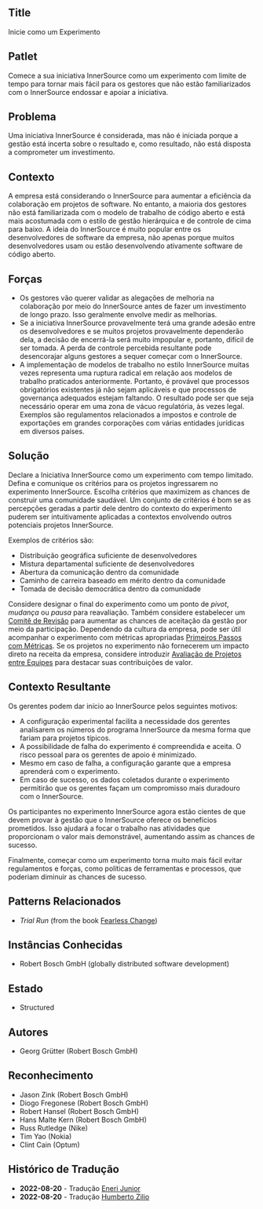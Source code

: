 ## Title

Inicie como um Experimento

## Patlet

Comece a sua iniciativa InnerSource como um experimento com limite de tempo para tornar mais fácil para os gestores que não estão familiarizados com o InnerSource endossar e apoiar a iniciativa.

## Problema

Uma iniciativa InnerSource é considerada, mas não é iniciada porque a gestão está incerta sobre o resultado e, como resultado, não está disposta a comprometer um investimento.

## Contexto

A empresa está considerando o InnerSource para aumentar a eficiência da colaboração em projetos de software. No entanto, a maioria dos gestores não está familiarizada com o modelo de trabalho de código aberto e está mais acostumada com o estilo de gestão hierárquica e de controle de cima para baixo. A ideia do InnerSource é muito popular entre os desenvolvedores de software da empresa, não apenas porque muitos desenvolvedores usam ou estão desenvolvendo ativamente software de código aberto.

## Forças

- Os gestores vão querer validar as alegações de melhoria na colaboração por meio do InnerSource antes de fazer um investimento de longo prazo. Isso geralmente envolve medir as melhorias.
- Se a iniciativa InnerSource provavelmente terá uma grande adesão entre os desenvolvedores e se muitos projetos provavelmente dependerão dela, a decisão de encerrá-la será muito impopular e, portanto, difícil de ser tomada. A perda de controle percebida resultante pode desencorajar alguns gestores a sequer começar com o InnerSource.
- A implementação de modelos de trabalho no estilo InnerSource muitas vezes representa uma ruptura radical em relação aos modelos de trabalho praticados anteriormente. Portanto, é provável que processos obrigatórios existentes já não sejam aplicáveis e que processos de governança adequados estejam faltando. O resultado pode ser que seja necessário operar em uma zona de vácuo regulatória, às vezes legal. Exemplos são regulamentos relacionados a impostos e controle de exportações em grandes corporações com várias entidades jurídicas em diversos países.

## Solução

Declare a Iniciativa InnerSource como um experimento com tempo limitado. Defina e comunique os critérios para os projetos ingressarem no experimento InnerSource. Escolha critérios que maximizem as chances de construir uma comunidade saudável. Um conjunto de critérios é bom se as percepções geradas a partir dele dentro do contexto do experimento puderem ser intuitivamente aplicadas a contextos envolvendo outros potenciais projetos InnerSource.

Exemplos de critérios são:

- Distribuição geográfica suficiente de desenvolvedores
- Mistura departamental suficiente de desenvolvedores
- Abertura da comunicação dentro da comunidade
- Caminho de carreira baseado em mérito dentro da comunidade
- Tomada de decisão democrática dentro da comunidade

Considere designar o final do experimento como um ponto de _pivot_, _mudança_ ou _pausa_ para reavaliação. Também considere estabelecer um [Comitê de Revisão](review-committee.md) para aumentar as chances de aceitação da gestão por meio da participação. Dependendo da cultura da empresa, pode ser útil acompanhar o experimento com métricas apropriadas [Primeiros Passos com Métricas](../../../patterns/1-initial/introducing-metrics-in-innersource.md). Se os projetos no experimento não fornecerem um impacto direto na receita da empresa, considere introduzir [Avaliação de Projetos entre Equipes](crossteam-project-valuation.md) para destacar suas contribuições de valor.

## Contexto Resultante

Os gerentes podem dar início ao InnerSource pelos seguintes motivos:

- A configuração experimental facilita a necessidade dos gerentes analisarem os números do programa InnerSource da mesma forma que fariam para projetos típicos.
- A possibilidade de falha do experimento é compreendida e aceita. O risco pessoal para os gerentes de apoio é minimizado.
- Mesmo em caso de falha, a configuração garante que a empresa aprenderá com o experimento.
- Em caso de sucesso, os dados coletados durante o experimento permitirão que os gerentes façam um compromisso mais duradouro com o InnerSource.

Os participantes no experimento InnerSource agora estão cientes de que devem provar à gestão que o InnerSource oferece os benefícios prometidos. Isso ajudará a focar o trabalho nas atividades que proporcionam o valor mais demonstrável, aumentando assim as chances de sucesso.

Finalmente, começar como um experimento torna muito mais fácil evitar regulamentos e forças, como políticas de ferramentas e processos, que poderiam diminuir as chances de sucesso.

## Patterns Relacionados

- _Trial Run_ (from the book [Fearless Change](https://fearlesschangepatterns.com/))

## Instâncias Conhecidas

- Robert Bosch GmbH (globally distributed software development)

## Estado

* Structured

## Autores

- Georg Grütter (Robert Bosch GmbH)

## Reconhecimento

- Jason Zink (Robert Bosch GmbH)
- Diogo Fregonese (Robert Bosch GmbH)
- Robert Hansel (Robert Bosch GmbH)
- Hans Malte Kern (Robert Bosch GmbH)
- Russ Rutledge (Nike)
- Tim Yao (Nokia)
- Clint Cain (Optum)

## Histórico de Tradução

- **2022-08-20** - Tradução [Eneri Junior](https://github.com/jrcosta)
- **2022-08-20** - Tradução [Humberto Zilio](https://github.com/zilio)
